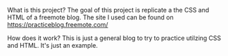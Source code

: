 What is this project?
The goal of this project is replicate a the CSS and HTML of a freemote blog. The site I used can be found on https://practiceblog.freemote.com/ 

How does it work?
This is just a general blog to try to practice utilzing CSS and HTML. It's just an example. 
